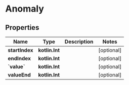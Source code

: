 
# Anomaly

## Properties
Name | Type | Description | Notes
------------ | ------------- | ------------- | -------------
**startIndex** | **kotlin.Int** |  |  [optional]
**endIndex** | **kotlin.Int** |  |  [optional]
**&#x60;value&#x60;** | **kotlin.Int** |  |  [optional]
**valueEnd** | **kotlin.Int** |  |  [optional]



